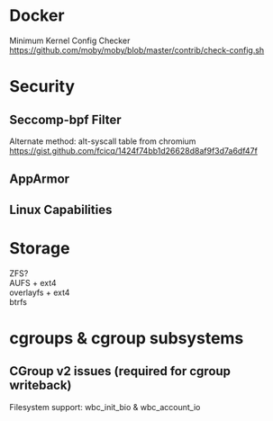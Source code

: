 # Docker 

Minimum Kernel Config Checker https://github.com/moby/moby/blob/master/contrib/check-config.sh

# Security

## Seccomp-bpf Filter
Alternate method: alt-syscall table from chromium https://gist.github.com/fcicq/1424f74bb1d26628d8af9f3d7a6df47f

## AppArmor

## Linux Capabilities

# Storage
ZFS?  
AUFS + ext4  
overlayfs + ext4  
btrfs

# cgroups & cgroup subsystems

## CGroup v2 issues (required for cgroup writeback)

Filesystem support: wbc_init_bio & wbc_account_io
